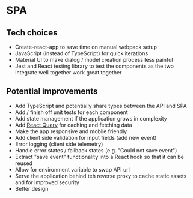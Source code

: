 # SPA

## Tech choices

- Create-react-app to save time on manual webpack setup
- JavaScript (instead of TypeScript) for quick iterations
- Material UI to make dialog / model creation process less painful
- Jest and React testing library to test the components as the two integrate well together work great together

## Potential improvements

- Add TypeScript and potentially share types between the API and SPA
- Add / finish off unit tests for each component
- Add state management if the application grows in complexity
- Add [React Query](https://react-query.tanstack.com/) for caching and fetching data
- Make the app responsive and mobile friendly
- Add client side validation for input fields (add new event)
- Error logging (client side telemetry)
- Handle error states / fallback states (e.g. "Could not save event")
- Extract "save event" functionality into a React hook so that it can be reused
- Allow for environment variable to swap API url
- Serve the application behind teh reverse proxy to cache static assets and for improved security
- Better design
